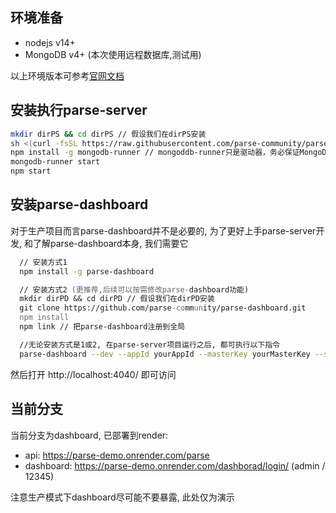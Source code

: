 ## 环境准备
- nodejs v14+
- MongoDB v4+ (本次使用远程数据库,测试用)

以上环境版本可参考[官网文档](https://github.com/parse-community/parse-server#compatibility)

## 安装执行parse-server

```zsh
mkdir dirPS && cd dirPS // 假设我们在dirPS安装
sh <(curl -fsSL https://raw.githubusercontent.com/parse-community/parse-server/master/bootstrap.sh)
npm install -g mongodb-runner // mongoddb-runner只是驱动器，务必保证MongoDB已安装
mongodb-runner start
npm start
```

## 安装parse-dashboard
对于生产项目而言parse-dashboard并不是必要的, 为了更好上手parse-server开发, 和了解parse-dashboard本身, 我们需要它
```zsh
  // 安装方式1
  npm install -g parse-dashboard

  // 安装方式2 (更推荐,后续可以按需修改parse-dashboard功能)
  mkdir dirPD && cd dirPD // 假设我们在dirPD安装
  git clone https://github.com/parse-community/parse-dashboard.git
  npm install
  npm link // 把parse-dashboard注册到全局

  //无论安装方式是1或2, 在parse-server项目运行之后, 都可执行以下指令
  parse-dashboard --dev --appId yourAppId --masterKey yourMasterKey --serverURL "https://example.com/parse" --appName optionalName
```

然后打开 http://localhost:4040/ 即可访问


## 当前分支
当前分支为dashboard, 已部署到render:
- api: https://parse-demo.onrender.com/parse
- dashboard: https://parse-demo.onrender.com/dashborad/login/  (admin / 12345)

注意生产模式下dashboard尽可能不要暴露, 此处仅为演示